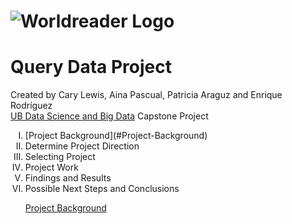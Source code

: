 # ![Worldreader Logo](https://comms.worldreader.org/wp-content/themes/worldreader/assets/images/logo.png) 
# Query Data Project 


Created by Cary Lewis, Aina Pascual, Patricia Araguz and Enrique Rodríguez
<br>
<a href="http://www.ub.edu/datascience/postgraduate/">UB Data Science and Big Data</a> Capstone Project

<ol type="I">
<li>[Project Background](#Project-Background)</li>
<li>Determine Project Direction</li>
<li>Selecting Project</li>
<li>Project Work</li>
<li>Findings and Results</li>
<li>Possible Next Steps and Conclusions</li>

[Project Background](#Project-Background)
